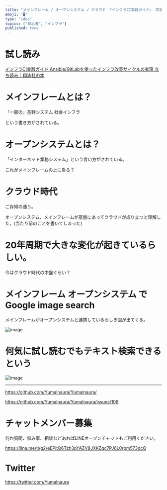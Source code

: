 ```yaml
---
title: "メインフレーム / オープンシステム / クラウド 「インフラCI実践ガイド」 学習まとめ"
emoji: "🖥"
type: "idea"
topics: ["初心者", "インフラ"]
published: true
---
```


# 試し読み

[インフラCI実践ガイド Ansible/GitLabを使ったインフラ改善サイクルの実現 立ち読み｜翔泳社の本](https://www.shoeisha.co.jp/book/preview/9784798155128)

# メインフレームとは？

「一部の」基幹システム
社会インフラ

という書き方がされている。

# オープンシステムとは？

「インターネット業務システム」という言い方がされている。

これがメインフレームの上に乗る？

# クラウド時代

ご存知の通り。

オープンシステム、メインフレームが基盤にあってクラウドが成り立つと理解した。(当たり前のことを書いてしまった)

# 20年周期で大きな変化が起きているらしい。

今はクラウド時代の中盤ぐらい？

# メインフレーム オープンシステム で Google image search

メインフレームがオープンシステムと連携しているらしき図が出てくる。

![image](https://user-images.githubusercontent.com/13635059/50569112-842dca80-0da1-11e9-926b-2b352d3ab398.png)

# 何気に試し読むでもテキスト検索できるという

![image](https://user-images.githubusercontent.com/13635059/50569151-dcfd6300-0da1-11e9-8518-3a7c282b6a7e.png)


---

https://github.com/YumaInaura/YumaInaura/

https://github.com/YumaInaura/YumaInaura/issues/108








<!-- Update From Qiita API -->

# チャットメンバー募集


何か質問、悩み事、相談などあればLINEオープンチャットもご利用ください。

https://line.me/ti/g2/eEPltQ6Tzh3pYAZV8JXKZqc7PJ6L0rpm573dcQ





# Twitter


https://twitter.com/YumaInaura


<!-- Update From Qiita API -->


